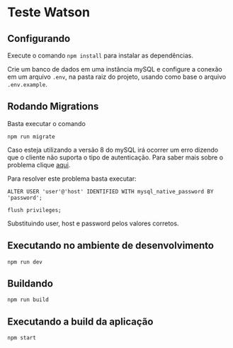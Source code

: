 
# Teste Watson

  
## Configurando

Execute o comando ```npm install``` para instalar as dependências.

Crie um banco de dados em uma instância mySQL e configure a conexão em um arquivo ```.env```, na pasta raiz do projeto, usando como base o arquivo `.env.example`.
  

## Rodando Migrations

Basta executar o comando
```
npm run migrate
```
Caso esteja utilizando a versão 8 do mySQL irá ocorrer um erro dizendo que o cliente não suporta o tipo de autenticação. Para saber mais sobre o problema clique  [aqui](https://stackoverflow.com/questions/50093144/mysql-8-0-client-does-not-support-authentication-protocol-requested-by-server).
  
Para resolver este problema basta executar:
```
ALTER USER 'user'@'host' IDENTIFIED WITH mysql_native_password BY 'password';

flush privileges;
```

Substituindo user, host e password pelos valores corretos.

  
  ## Executando no ambiente de desenvolvimento
  

    npm run dev

  

## Buildando

```
npm run build
```

## Executando a build da aplicação
```
npm start
```
